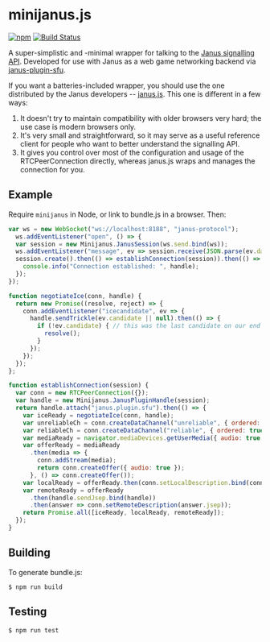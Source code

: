 # minijanus.js

[![npm](https://img.shields.io/npm/v/minijanus.svg)](https://www.npmjs.com/package/minijanus)
[![Build Status](https://travis-ci.org/mquander/minijanus.js.svg?branch=master)](https://travis-ci.org/mquander/minijanus.js)

A super-simplistic and -minimal wrapper for talking to the [Janus signalling API][api-docs]. Developed for use with
Janus as a web game networking backend via [janus-plugin-sfu][].

If you want a batteries-included wrapper, you should use the one distributed by the Janus developers --
[janus.js][]. This one is different in a few ways:

1. It doesn't try to maintain compatibility with older browsers very hard; the use case is modern browsers only.
2. It's very small and straightforward, so it may serve as a useful reference client for people who want to better
   understand the signalling API.
3. It gives you control over most of the configuration and usage of the RTCPeerConnection directly, whereas janus.js
   wraps and manages the connection for you.

[api-docs]: https://janus.conf.meetecho.com/docs/rest.html
[janus.js]: https://github.com/meetecho/janus-gateway/blob/master/html/janus.js
[janus-plugin-sfu]: https://github.com/mquander/janus-plugin-sfu

## Example

Require `minijanus` in Node, or link to bundle.js in a browser. Then:

```javascript
var ws = new WebSocket("ws://localhost:8188", "janus-protocol");
  ws.addEventListener("open", () => {
  var session = new Minijanus.JanusSession(ws.send.bind(ws));
  ws.addEventListener("message", ev => session.receive(JSON.parse(ev.data)));
  session.create().then(() => establishConnection(session)).then(() => {
    console.info("Connection established: ", handle);
  });
});

function negotiateIce(conn, handle) {
  return new Promise((resolve, reject) => {
    conn.addEventListener("icecandidate", ev => {
      handle.sendTrickle(ev.candidate || null).then(() => {
        if (!ev.candidate) { // this was the last candidate on our end and now they received it
          resolve();
        }
      });
    });
  });
};

function establishConnection(session) {
  var conn = new RTCPeerConnection({});
  var handle = new Minijanus.JanusPluginHandle(session);
  return handle.attach("janus.plugin.sfu").then(() => {
    var iceReady = negotiateIce(conn, handle);
    var unreliableCh = conn.createDataChannel("unreliable", { ordered: false, maxRetransmits: 0 });
    var reliableCh = conn.createDataChannel("reliable", { ordered: true });
    var mediaReady = navigator.mediaDevices.getUserMedia({ audio: true });
    var offerReady = mediaReady
      .then(media => {
        conn.addStream(media);
        return conn.createOffer({ audio: true });
      }, () => conn.createOffer());
    var localReady = offerReady.then(conn.setLocalDescription.bind(conn));
    var remoteReady = offerReady
      .then(handle.sendJsep.bind(handle))
      .then(answer => conn.setRemoteDescription(answer.jsep));
    return Promise.all([iceReady, localReady, remoteReady]);
  });
}
```

## Building

To generate bundle.js:

```
$ npm run build
```

## Testing

```
$ npm run test
```
